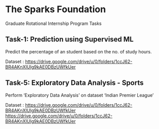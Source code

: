 # The Sparks Foundation
 Graduate Rotational Internship Program Tasks
 
 ## Task-1: Prediction using Supervised ML 
 Predict the percentage of an student based on the no. of study hours.
 
 Dataset : https://drive.google.com/drive/u/0/folders/1ccJ62-BR4AKnXlUIg9kAE0DBzUWfkUer
 
 
 ## Task-5: Exploratory Data Analysis - Sports
 Perform ‘Exploratory Data Analysis’ on dataset ‘Indian Premier League’
 
 Dataset : https://drive.google.com/drive/u/0/folders/1ccJ62-BR4AKnXlUIg9kAE0DBzUWfkUer
           https://drive.google.com/drive/u/0/folders/1ccJ62-BR4AKnXlUIg9kAE0DBzUWfkUer
 
